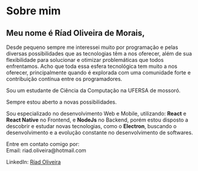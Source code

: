 # Sobre mim

## Meu nome é Ríad Oliveira de Morais,

<p>Desde pequeno sempre me interessei muito por programação e pelas diversas possibilidades que as tecnologias têm a nos oferecer, além de sua flexibilidade para solucionar e otimizar problemáticas que todos enfrentamos. Acho que toda essa esfera tecnológica tem muito a nos oferecer, principalmente quando é explorada com uma comunidade forte e contribuição contínua entre os programadores.</br>

Sou um estudante de Ciência da Computação na UFERSA de mossoró.</p>

<p>Sempre estou aberto a novas possibilidades.</p>

<p>Sou especializado no desenvolvimento Web e Mobile, utilizando: <strong>React</strong> e <strong>React Native</strong> no Frontend, e <strong>NodeJs</strong> no Backend, porém estou disposto a descobrir e estudar novas tecnologias, como o <strong>Electron</strong>, buscando o desenvolvimento e a evolução constante no desenvolvimento de softwares.</p>

<p>Entre em contato comigo por:</br>
Email: riad.oliveira@hotmail.com</br>

LinkedIn: 
[Ríad Oliveira](https://www.linkedin.com/in/r%C3%ADad-oliveira-8492891b4/)
</p>
